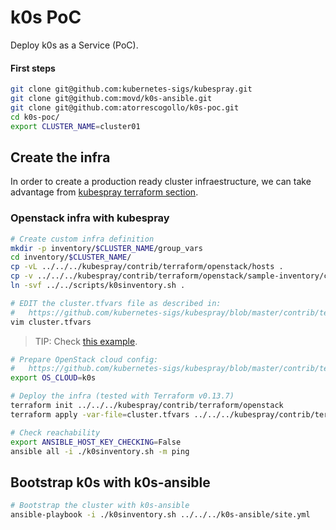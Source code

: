 # k0s PoC
Deploy k0s as a Service (PoC).

#### First steps
```bash
git clone git@github.com:kubernetes-sigs/kubespray.git
git clone git@github.com:movd/k0s-ansible.git
git clone git@github.com:atorrescogollo/k0s-poc.git
cd k0s-poc/
export CLUSTER_NAME=cluster01
```
## Create the infra
In order to create a production ready cluster infraestructure, we can take advantage from [kubespray terraform section](https://github.com/kubernetes-sigs/kubespray/tree/master/contrib/terraform).

### Openstack infra with kubespray
```bash
# Create custom infra definition
mkdir -p inventory/$CLUSTER_NAME/group_vars
cd inventory/$CLUSTER_NAME/
cp -vL ../../../kubespray/contrib/terraform/openstack/hosts .
cp -v ../../../kubespray/contrib/terraform/openstack/sample-inventory/cluster.tfvars .
ln -svf ../../scripts/k0sinventory.sh .

# EDIT the cluster.tfvars file as described in:
#   https://github.com/kubernetes-sigs/kubespray/blob/master/contrib/terraform/openstack/README.md
vim cluster.tfvars
```
> TIP: Check [this example](./README.d/kubespray-openstack-diff-example.md).

```bash
# Prepare OpenStack cloud config:
#   https://github.com/kubernetes-sigs/kubespray/blob/master/contrib/terraform/openstack/README.md#openstack-access-and-credentials
export OS_CLOUD=k0s

# Deploy the infra (tested with Terraform v0.13.7)
terraform init ../../../kubespray/contrib/terraform/openstack
terraform apply -var-file=cluster.tfvars ../../../kubespray/contrib/terraform/openstack
```

```bash
# Check reachability
export ANSIBLE_HOST_KEY_CHECKING=False
ansible all -i ./k0sinventory.sh -m ping
```


## Bootstrap k0s with k0s-ansible
```bash
# Bootstrap the cluster with k0s-ansible
ansible-playbook -i ./k0sinventory.sh ../../../k0s-ansible/site.yml
```
